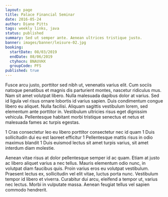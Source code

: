 ```yaml
---
layout: page
title: Palace Financial Seminar
date: 2016-05-24
author: Diane Pitts
tags: weekly links, java
status: published
summary: Sed ut semper ante. Aenean ultrices tristique justo.
banner: images/banner/leisure-02.jpg
booking:
  startDate: 08/03/2019
  endDate: 08/06/2019
  ctyhocn: BNAUVHX
  groupCode: PFS
published: true
---
```

Fusce arcu justo, porttitor sed nibh ut, venenatis varius elit. Cum sociis natoque penatibus et magnis dis parturient montes, nascetur ridiculus mus. Nam sit amet volutpat libero. Nulla malesuada dapibus dolor at varius. Sed id ligula vel risus ornare lobortis id varius sapien. Duis condimentum congue libero eu aliquet. Nulla facilisi. Aliquam sagittis vestibulum lorem, sed elementum ante porttitor in. Vestibulum ultricies risus eget dignissim vehicula. Pellentesque habitant morbi tristique senectus et netus et malesuada fames ac turpis egestas.

1 Cras consectetur leo eu libero porttitor consectetur nec id quam
1 Duis sollicitudin dui eu est laoreet efficitur
1 Pellentesque mattis risus in odio maximus blandit
1 Duis euismod lectus sit amet turpis varius, sit amet interdum diam molestie.

Aenean vitae risus at dolor pellentesque semper id ac quam. Etiam at justo ac libero aliquet varius a nec tellus. Mauris elementum odio nunc, in volutpat diam faucibus quis. Proin varius eros eu volutpat vestibulum. Praesent lectus ex, sollicitudin vel elit vitae, luctus porta nunc. Vestibulum tempor id libero et viverra. Curabitur dui arcu, eleifend a tempor ut, varius nec lectus. Morbi in vulputate massa. Aenean feugiat tellus vel sapien commodo hendrerit.
